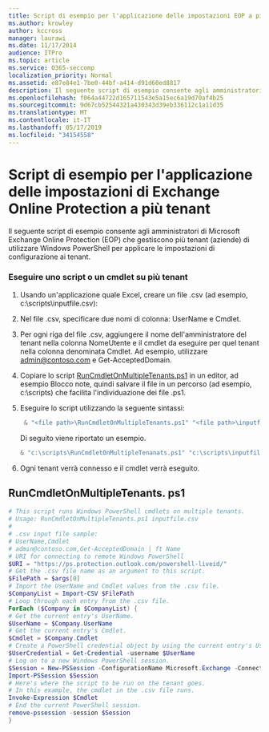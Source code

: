 ```yaml
---
title: Script di esempio per l'applicazione delle impostazioni EOP a più tenant
ms.author: krowley
author: kccross
manager: laurawi
ms.date: 11/17/2014
audience: ITPro
ms.topic: article
ms.service: O365-seccomp
localization_priority: Normal
ms.assetid: e87e84e1-7be0-44bf-a414-d91d60ed8817
description: Il seguente script di esempio consente agli amministratori di Microsoft Exchange Online Protection (EOP) che gestiscono più tenant (aziende) di utilizzare Windows PowerShell per applicare le impostazioni di configurazione ai tenant.
ms.openlocfilehash: f064a44722d165711543e5a15ec6a19d70af4b25
ms.sourcegitcommit: 9d67cb52544321a430343d39eb336112c1a11d35
ms.translationtype: MT
ms.contentlocale: it-IT
ms.lasthandoff: 05/17/2019
ms.locfileid: "34154558"
---
```

# <a name="sample-script-for-applying-eop-settings-to-multiple-tenants"></a>Script di esempio per l'applicazione delle impostazioni di Exchange Online Protection a più tenant

Il seguente script di esempio consente agli amministratori di Microsoft Exchange Online Protection (EOP) che gestiscono più tenant (aziende) di utilizzare Windows PowerShell per applicare le impostazioni di configurazione ai tenant.
  
### <a name="to-run-a-script-or-cmdlet-on-multiple-tenants"></a>Eseguire uno script o un cmdlet su più tenant

1. Usando un'applicazione quale Excel, creare un file .csv (ad esempio, c:\scripts\inputfile.csv):
    
1. Nel file .csv, specificare due nomi di colonna: UserName e Cmdlet.
    
2. Per ogni riga del file .csv, aggiungere il nome dell'amministratore del tenant nella colonna NomeUtente e il cmdlet da eseguire per quel tenant nella colonna denominata Cmdlet. Ad esempio, utilizzare admin@contoso.com e Get-AcceptedDomain.
    
2. Copiare lo script [RunCmdletOnMultipleTenants.ps1](sample-script-for-applying-eop-settings-to-multiple-tenants.md#RunCmdletOnMultipleTenants.ps1) in un editor, ad esempio Blocco note, quindi salvare il file in un percorso (ad esempio, c:\scripts) che facilita l'individuazione dei file .ps1. 
    
3. Eseguire lo script utilizzando la seguente sintassi:
    ```Powershell
     & "<file path>\RunCmdletOnMultipleTenants.ps1" "<file path>\inputfile.csv"
    ```
    
    Di seguito viene riportato un esempio. 
    
    ```Powershell
    & "c:\scripts\RunCmdletOnMultipleTenanats.ps1" "c:\scripts\inputfile.csv"
    ```

4. Ogni tenant verrà connesso e il cmdlet verrà eseguito.
    
## <a name="runcmdletonmultipletenantsps1"></a>RunCmdletOnMultipleTenants. ps1
<a name="RunCmdletOnMultipleTenants.ps1"> </a>

```Powershell
# This script runs Windows PowerShell cmdlets on multiple tenants.
# Usage: RunCmdletOnMultipleTenants.ps1 inputfile.csv
#  
# .csv input file sample: 
# UserName,Cmdlet
# admin@contoso.com,Get-AcceptedDomain | ft Name
# URI for connecting to remote Windows PowerShell
$URI = "https://ps.protection.outlook.com/powershell-liveid/"
# Get the .csv file name as an argument to this script.
$FilePath = $args[0]
# Import the UserName and Cmdlet values from the .csv file.
$CompanyList = Import-CSV $FilePath
# Loop through each entry from the .csv file.
ForEach ($Company in $CompanyList) {
# Get the current entry's UserName.
$UserName = $Company.UserName
# Get the current entry's Cmdlet.
$Cmdlet = $Company.Cmdlet
# Create a PowerShell credential object by using the current entry's UserName. Prompt for the password.
$UserCredential = Get-Credential -username $UserName
# Log on to a new Windows PowerShell session.
$Session = New-PSSession -ConfigurationName Microsoft.Exchange -ConnectionUri $URI -Credential $UserCredential -Authentication Basic -AllowRedirection
Import-PSSession $Session
# Here's where the script to be run on the tenant goes.
# In this example, the cmdlet in the .csv file runs.
Invoke-Expression $Cmdlet
# End the current PowerShell session.
remove-pssession -session $Session
}

```


